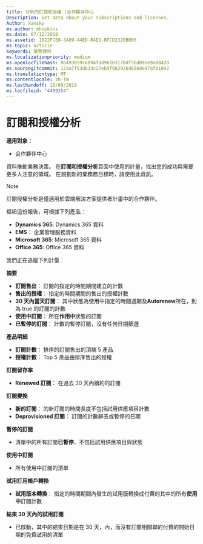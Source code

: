 ```yaml
---
title: 分析的訂閱和授權 |合作夥伴中心
Description: Get data about your subscriptions and licenses.
Author: Xansky
ms.author: mhopkins
ms.date: 07/12/2018
ms.assetid: 1922FCE8-3A89-44ED-B4E1-BFCD2326BB06
ms.topic: article
keywords: 業務資料
ms.localizationpriority: medium
ms.openlocfilehash: 86493059c6894fad96163178df3bd095e9a88420
ms.sourcegitcommit: 123a7f53d633c27eb5f982926d856de47afb1042
ms.translationtype: MT
ms.contentlocale: zh-TW
ms.lasthandoff: 10/09/2018
ms.locfileid: "4489354"
---
```

# <a name="analyze-subscriptions-and-licenses"></a>訂閱和授權分析 

**適用對象：**

- 合作夥伴中心

資料推動業務決策。 在**訂閱和授權分析**頁面中使用的計量，找出您的成功與需要更多人注意的領域。 在規劃新的業務務目標時，請使用此資訊。

> [!NOTE]
> 訂閱授權分析是僅適用於雲端解決方案提供者計畫中的合作夥伴。


樞紐這份報告，可根據下列產品：

 - **Dynamics 365**: Dynamics 365 資料  
 - **EMS**： 企業管理服務資料  
 - **Microsoft 365**: Microsoft 365 資料  
 - **Office 365**: Office 365 資料  


我們正在追蹤下列計量︰

**摘要**  
 - **訂閱售出**： 訂閱的指定的時間期間建立的計數  
 - **售出的授權**： 指定的時間期間的售出的授權計數   
 - **30 天內當天訂閱**： 其中狀態為使用中指定的時間週期及**Autorenew**所在，則為 true 的訂閱的計數
 - **使用中訂閱**： 所在**作用中**狀態的訂閱  
 - **已暫停的訂閱**： 計數的暫停訂閱，沒有任何日期篩選  

**產品明細**  
 - **訂閱計數**： 排序的訂閱售出的頂端 5 產品  
 - **授權計數**： Top 5 產品由排序售出的授權

**訂閱留存率**
 - **Renewed 訂閱**： 在過去 30 天內續約的訂閱  

**訂閱變換**  
 - **新的訂閱**： 的新訂閱的時間長度不包括試用供應項目計數  
 - **Deprovisioned 訂閱**： 訂閱的計數辭去或暫停的日期  

**暫停的訂閱**  
 - 清單中的所有訂閱**已暫停**，不包括試用供應項目與狀態  
  
**使用中訂閱**
 - 所有使用中訂閱的清單  

**試用訂用帳戶轉換**  
 - **試用版本轉換**： 指定的時間期間內發生的試用版轉換成付費的其中的所有**使用中**訂閱計數  

**結束 30 天內的試用訂閱**  
 - 已啟動，其中的結束日期是在 30 天，內，而沒有訂閱相關聯的付費的開始日期的免費試用的清單  

  